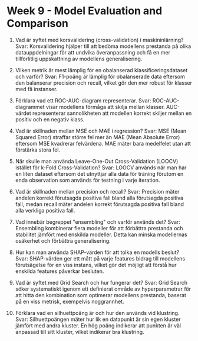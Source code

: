# Week 9 - Model Evaluation and Comparison

1. Vad är syftet med korsvalidering (cross-validation) i maskininlärning?
Svar: Korsvalidering hjälper till att bedöma modellens prestanda på olika datauppdelningar för att undvika överanpassning och få en mer tillförlitlig uppskattning av modellens generalisering.

2. Vilken metrik är mest lämplig för en obalanserad klassificeringsdataset och varför?
Svar: F1-poäng är lämplig för obalanserade data eftersom den balanserar precision och recall, vilket gör den mer robust för klasser med få instanser.

3. Förklara vad ett ROC-AUC-diagram representerar.
Svar: ROC-AUC-diagrammet visar modellens förmåga att skilja mellan klasser. AUC-värdet representerar sannolikheten att modellen korrekt skiljer mellan en positiv och en negativ klass.

4. Vad är skillnaden mellan MSE och MAE i regression?
Svar: MSE (Mean Squared Error) straffar större fel mer än MAE (Mean Absolute Error) eftersom MSE kvadrerar felvärdena. MAE mäter bara medelfelet utan att förstärka stora fel.

5. När skulle man använda Leave-One-Out Cross-Validation (LOOCV) istället för k-Fold Cross-Validation?
Svar: LOOCV används när man har en liten dataset eftersom det utnyttjar alla data för träning förutom en enda observation som används för testning i varje iteration.

6. Vad är skillnaden mellan precision och recall?
Svar: Precision mäter andelen korrekt förutsagda positiva fall bland alla förutsagda positiva fall, medan recall mäter andelen korrekt förutsagda positiva fall bland alla verkliga positiva fall.

7. Vad innebär begreppet "ensembling" och varför används det?
Svar: Ensembling kombinerar flera modeller för att förbättra prestanda och stabilitet jämfört med enskilda modeller. Detta kan minska modellernas osäkerhet och förbättra generalisering.

8. Hur kan man använda SHAP-värden för att tolka en modells beslut?
Svar: SHAP-värden ger ett mått på varje features bidrag till modellens förutsägelse för en viss instans, vilket gör det möjligt att förstå hur enskilda features påverkar besluten.

9. Vad är syftet med Grid Search och hur fungerar det?
Svar: Grid Search söker systematiskt igenom ett definierat område av hyperparametrar för att hitta den kombination som optimerar modellens prestanda, baserat på en viss metrisk, exempelvis noggrannhet.

10. Förklara vad en silhuettpoäng är och hur den används vid klustring.
Svar: Silhuettpoängen mäter hur lik en datapunkt är sin egen kluster jämfört med andra kluster. En hög poäng indikerar att punkten är väl anpassad till sitt kluster, vilket indikerar bra klustring.
